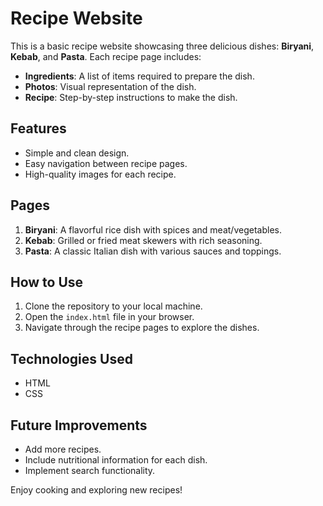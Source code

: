 # Recipe Website

This is a basic recipe website showcasing three delicious dishes: **Biryani**, **Kebab**, and **Pasta**. Each recipe page includes:

- **Ingredients**: A list of items required to prepare the dish.
- **Photos**: Visual representation of the dish.
- **Recipe**: Step-by-step instructions to make the dish.

## Features
- Simple and clean design.
- Easy navigation between recipe pages.
- High-quality images for each recipe.

## Pages
1. **Biryani**: A flavorful rice dish with spices and meat/vegetables.
2. **Kebab**: Grilled or fried meat skewers with rich seasoning.
3. **Pasta**: A classic Italian dish with various sauces and toppings.

## How to Use
1. Clone the repository to your local machine.
2. Open the `index.html` file in your browser.
3. Navigate through the recipe pages to explore the dishes.

## Technologies Used
- HTML
- CSS

## Future Improvements
- Add more recipes.
- Include nutritional information for each dish.
- Implement search functionality.

Enjoy cooking and exploring new recipes!